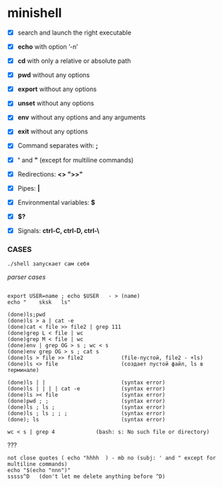 # minishell

- [X] search and launch the right executable
- [X] **echo** with option ’-n’
- [X] **cd** with only a relative or absolute path
- [X] **pwd** without any options
- [X] **export** without any options
- [X] **unset** without any options
- [X] **env** without any options and any arguments
- [X] **exit** without any options
- [X] Command separates with: **;**
- [X] **'** and **"** (except for multiline commands)
- [X] Redirections: **<> ">>"**
- [X] Pipes: **|**
- [X] Environmental variables: **$**
- [X] **$?**
- [X] Signals: **ctrl-C, ctrl-D, ctrl-\\**


### CASES

```
./shell запускает сам себя
```

*parser cases*
```

export USER=name ; echo $USER   - > (name)
echo "    sksk   ls"

(done)ls;pwd
(done)ls > a | cat -e
(done)cat < file >> file2 | grep 111
(done)grep L < file | wc
(done)grep M < file | wc
(done)env | grep OG > s ; wc < s
(done)env grep OG > s ; cat s
(done)ls > file >> file2			(file-пустой, file2 - +ls)
(done)ls <> file					(создает пустой файл, ls в терминале)

(done)ls | |						(syntax error)
(done)ls | | | | cat -e				(syntax error)
(done)ls >< file					(syntax error)
(done)pwd ; ;						(syntax error)
(done)ls ; ls ; 					(syntax error)
(done)ls ; ls ; ; ;					(syntax error)
(done); ls							(syntax error)

wc < s | grep 4				(bash: s: No such file or directory)

```

???
```
not close quotes ( echo "hhhh  ) - mb no (subj: ' and " except for multiline commands)
echo "$(echo "nnn")"
sssss^D   (don't let me delete anything before ^D)
```


